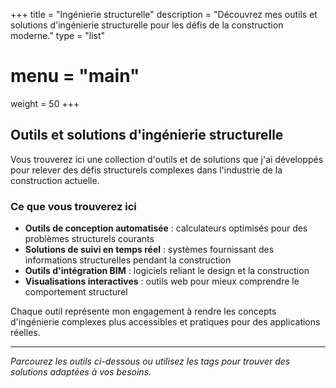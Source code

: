 +++
title = "Ingénierie structurelle"
description = "Découvrez mes outils et solutions d'ingénierie structurelle pour les défis de la construction moderne."
type = "list"
# menu = "main"
weight = 50
+++

## Outils et solutions d'ingénierie structurelle

Vous trouverez ici une collection d'outils et de solutions que j'ai développés pour relever des défis structurels complexes dans l'industrie de la construction actuelle.

### Ce que vous trouverez ici

- **Outils de conception automatisée** : calculateurs optimisés pour des problèmes structurels courants
- **Solutions de suivi en temps réel** : systèmes fournissant des informations structurelles pendant la construction
- **Outils d'intégration BIM** : logiciels reliant le design et la construction
- **Visualisations interactives** : outils web pour mieux comprendre le comportement structurel

Chaque outil représente mon engagement à rendre les concepts d'ingénierie complexes plus accessibles et pratiques pour des applications réelles.

---

*Parcourez les outils ci-dessous ou utilisez les tags pour trouver des solutions adaptées à vos besoins.*
